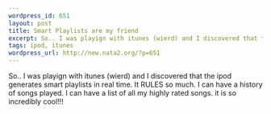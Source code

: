 ```yaml
--- 
wordpress_id: 651
layout: post
title: Smart Playlists are my friend
excerpt: So.. I was playign with itunes (wierd) and I discovered that the ipod generates smart playlists in real time. It RULES so much. I can have a history of songs played. I can have a list of all my highly rated songs. it is so incredibly cool!!!
tags: ipod, itunes
wordpress_url: http://new.nata2.org/?p=651
---
```

So.. I was playign with itunes (wierd) and I discovered that the ipod generates smart playlists in real time. It RULES so much. I can have a history of songs played. I can have a list of all my highly rated songs. it is so incredibly cool!!!
